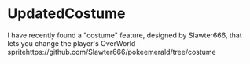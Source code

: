 # UpdatedCostume
I have recently found a "costume" feature, designed by Slawter666, that lets you change the player's OverWorld spritehttps://github.com/Slawter666/pokeemerald/tree/costume
